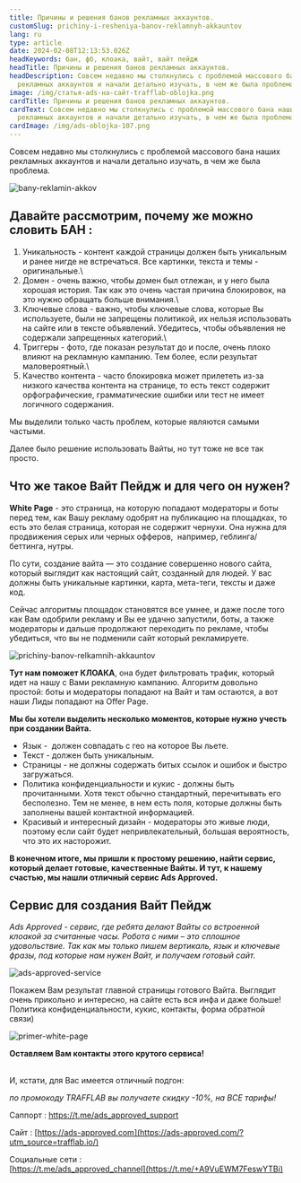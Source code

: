 ```yaml
---
title: Причины и решения банов рекламных аккаунтов.
customSlug: prichiny-i-resheniya-banov-reklamnyh-akkauntov
lang: ru
type: article
date: 2024-02-08T12:13:53.026Z
headKeywords: бан, фб, клоака, вайт, вайт пейдж
headTitle: Причины и решения банов рекламных аккаунтов.
headDescription: Совсем недавно мы столкнулись с проблемой массового бана наших
  рекламных аккаунтов и начали детально изучать, в чем же была проблема.
image: /img/статья-ads-на-сайт-trafflab-oblojka.png
cardTitle: Причины и решения банов рекламных аккаунтов.
cardText: Совсем недавно мы столкнулись с проблемой массового бана наших
  рекламных аккаунтов и начали детально изучать, в чем же была проблема.
cardImage: /img/ads-oblojka-107.png
---
```

Совсем недавно мы столкнулись с проблемой массового бана наших рекламных аккаунтов и начали детально изучать, в чем же была проблема.

![bany-reklamin-akkov](/img/статья-ads-на-сайт-trafflab1-копия.jpg "Баны рекламных аккаунтов")

## Давайте рассмотрим, почему же можно словить БАН : 

1. Уникальность - контент каждой страницы должен быть уникальным и ранее нигде не встречаться. Все картинки, текста и темы - оригинальные.\
2. Домен - очень важно, чтобы домен был отлежан, и у него была хорошая история. Так как это очень частая причина блокировок, на это нужно обращать больше внимания.\
3. Ключевые слова - важно, чтобы ключевые слова, которые Вы используете, были не запрещены политикой, их нельзя использовать на сайте или в тексте объявлений. Убедитесь, чтобы объявления не содержали запрещенных категорий.\
4. Триггеры - фото, где показан результат до и после, очень плохо влияют на рекламную кампанию. Тем более, если результат маловероятный.\
5. Качество контента - часто блокировка может прилететь из-за низкого качества контента на странице, то есть текст содержит орфографические, грамматические ошибки или тест не имеет логичного содержания.

Мы выделили только часть проблем, которые являются самыми частыми.

Далее было решение использовать Вайты, но тут тоже не все так просто.

## Что же такое Вайт Пейдж и для чего он нужен?

**White Page** - это страница, на которую попадают модераторы и боты перед тем, как Вашу рекламу одобрят на публикацию на площадках, то есть это белая страница, которая не содержит чернухи. Она нужна для продвижения серых или черных офферов,  например, геблинга/беттинга, нутры. 

По сути, создание вайта — это создание совершенно нового сайта, который выглядит как настоящий сайт, созданный для людей. У вас должны быть уникальные картинки, карта, мета-теги, тексты и даже код.

Сейчас алгоритмы площадок становятся все умнее, и даже после того как Вам одобрили рекламу и Вы ее удачно запустили, боты, а также модераторы и дальше продолжают переходить по рекламе, чтобы убедиться, что вы не подменили сайт который рекламируете.

![prichiny-banov-relkamnih-akkauntov](/img/статья-ads-на-сайт-trafflab2-копия.jpg "Причины банов рекламных аккаунтов")

**Тут нам поможет КЛОАКА**, она будет фильтровать трафик, который идет на нашу с Вами рекламную кампанию. Алгоритм довольно простой: боты и модераторы попадают на Вайт и там остаются, а вот наши Лиды попадают на Offer Page. 

**Мы бы хотели выделить несколько моментов, которые нужно учесть при создании Вайта.**

* Язык -  должен совпадать с гео на которое Вы льете.
* Текст - должен быть уникальным.
* Страницы - не должны содержать битых ссылок и ошибок и быстро загружаться.
* Политика конфиденциальности и кукис - должны быть прочитанными. Хотя текст обычно стандартный, перечитывать его бесполезно. Тем не менее, в нем есть поля, которые должны быть заполнены вашей контактной информацией. 
* Красивый и интересный дизайн - модераторы это живые люди, поэтому если сайт будет непривлекательный, большая вероятность, что это их насторожит.

**В конечном итоге, мы пришли к простому решению, найти сервис, который делает готовые, качественные Вайты. И тут, к нашему счастью, мы нашли отличный сервис Ads Approved.**

## Сервис для создания Вайт Пейдж

*Ads Approved - сервис, где ребята делают Вайты со встроенной клоакой за считанные часы. Робота с ними – это сплошное удовольствие. Так как мы только пишем вертикаль, язык и ключевые фразы, под которые нам нужен Вайт, и получаем готовый сайт.*

![ads-approved-service](/img/статья-ads-на-сайт-trafflab3-копия.jpg "Сервис вайтпедж Ads Approved")

Покажем Вам результат главной страницы готового Вайта. Выглядит очень прикольно и интересно, на сайте есть вся инфа и даже больше! Политика конфиденциальности, кукис, контакты, форма обратной связи) 

![primer-white-page](/img/снимок-экрана-2024-02-08-в-13.45.12-копия.jpg "Пример whitepage")

**Оставляем Вам контакты этого крутого сервиса!**

\
И, кстати, для Вас имеется отличный подгон: 

*по промокоду TRAFFLAВ вы получаете скидку -10%, на ВСЕ тарифы!*

Саппорт : <https://t.me/ads_approved_support>

Сайт : [https://ads-approved.com](https://ads-approved.com/?utm_source=trafflab.io/)

Социальные сети :\
[https://t.me/ads_approved_channel](https://t.me/+A9VuEWM7FeswYTBi)
